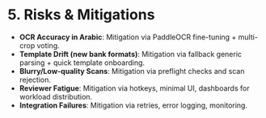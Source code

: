 # 5. Risks & Mitigations
- **OCR Accuracy in Arabic**: Mitigation via PaddleOCR fine-tuning + multi-crop voting.
- **Template Drift (new bank formats)**: Mitigation via fallback generic parsing + quick template onboarding.
- **Blurry/Low-quality Scans**: Mitigation via preflight checks and scan rejection.
- **Reviewer Fatigue**: Mitigation via hotkeys, minimal UI, dashboards for workload distribution.
- **Integration Failures**: Mitigation via retries, error logging, monitoring.
